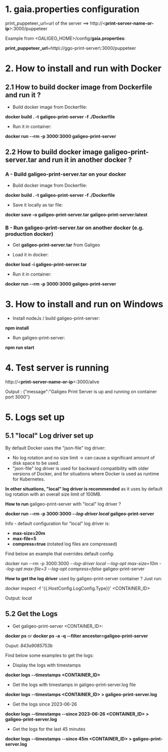 # 1. gaia.properties configuration
print_puppeteer_url=url of the server ==> http://\<**print-server-name-or-ip**\>:3000/puppeteer

Example from \<GALIGEO_HOME\>/config/**gaia.properties**:

**print_puppeteer_url**=http\\://ggo-print-server\\:3000/puppeteer

# 2. How to install and run with Docker
## 2.1 How to build docker image from **Dockerfile** and run it ?

- Build docker image from Dockerfile:

**docker build . -t galigeo-print-server -f ./Dockerfile** 

- Run it in container:

**docker run --rm -p 3000:3000 galigeo-print-server**

## 2.2 How to build docker image **galigeo-print-server.tar**  and run it in another docker ?

### **A - Build galigeo-print-server.tar on your docker**
- Build docker image from Dockerfile:

**docker build . -t galigeo-print-server -f ./Dockerfile** 

- Save it locally as tar file:

**docker save -o galigeo-print-server.tar galigeo-print-server:latest** 

### **B - Run galigeo-print-server.tar on another docker (e.g. production docker)**

- Get **galigeo-print-server.tar** from Galigeo

- Load it in docker:

**docker load -i galigeo-print-server.tar**

- Run it in container:

**docker run --rm -p 3000:3000 galigeo-print-server**

# 3. How to install and run on Windows

- Install nodeJs / build galigeo-print-server:

**npm install**

- Run galigeo-print-server:

**npm run start**


# 4. Test server is running
http://\<**print-server-name-or-ip**\>:3000/alive

Output : {"message":"Galigeo Print Server is up and running on container port 3000"}

# 5. Logs set up
## 5.1 "local" Log driver set up
By default Docker uses the "json-file" log driver:

- No log rotation and no size limit -> can cause a significant amount of disk space to be used.
- "json-file" log driver is used for backward compatibility with older versions of Docker, and for situations where Docker is used as runtime for Kubernetes.

**In other situations, "local" log driver is recommended** as it uses by default log rotation with an overall size limit of 100MB.

**How to run** galigeo-print-server with "local" log driver ?

**docker run --rm -p 3000:3000 *--log-driver local* galigeo-print-server**

Info - default configuration for "local" log driver is:
- **max-size=20m**
- **max-file=5**
- **compress=true** (rotated log files are compressed)


Find below an example that overrides default config:

docker run --rm -p 3000:3000 *--log-driver local --log-opt max-size=10m --log-opt max-file=3 --log-opt compress=false* galigeo-print-server

**How to get the log driver** used by galigeo-print-server container ? Just run:

docker inspect -f '{{.HostConfig.LogConfig.Type}}' <CONTAINER_ID>

Output: *local*


## 5.2 Get the Logs
- Get galigeo-print-server <CONTAINER_ID>:

**docker ps** or **docker ps -a -q  --filter ancestor=galigeo-print-server**

Ouput: *843a9085753b*

Find below some examples to get the logs:
- Display the logs with timestamps

**docker logs --timestamps <CONTAINER_ID>**

- Get the logs with timestamps in galigeo-print-server.log file

**docker logs --timestamps <CONTAINER_ID> > galigeo-print-server.log**

- Get the logs since 2023-06-26

**docker logs --timestamps --since 2023-06-26 <CONTAINER_ID> > galigeo-print-server.log**

- Get the logs for the last 45 minutes

**docker logs --timestamps --since 45m <CONTAINER_ID> > galigeo-print-server.log**
 